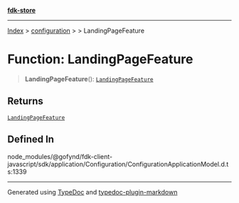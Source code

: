 [**fdk-store**](../../../README.md)
***

[Index](../../../API.md) > [configuration](../../README.md) > [<internal>](../README.md) > LandingPageFeature

# Function: LandingPageFeature

> **LandingPageFeature**(): [`LandingPageFeature`](../type-aliases/type-alias.LandingPageFeature.md)

## Returns

[`LandingPageFeature`](../type-aliases/type-alias.LandingPageFeature.md)

## Defined In

node\_modules/@gofynd/fdk-client-javascript/sdk/application/Configuration/ConfigurationApplicationModel.d.ts:1339

***
Generated using [TypeDoc](https://typedoc.org/) and [typedoc-plugin-markdown](https://www.npmjs.com/package/typedoc-plugin-markdown)
